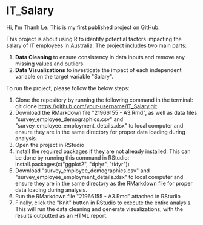 # IT_Salary

Hi, I'm Thanh Le. This is my first published project on GitHub.

This project is about using R to identify potential factors impacting the salary of IT employees in Australia. The project includes two main parts:

1. **Data Cleaning** to ensure consistency in data inputs and remove any missing values and outliers.
2. **Data Visualizations** to investigate the impact of each independent variable on the target variable "Salary".

To run the project, please follow the below steps:
1. Clone the repository by running the following command in the terminal: git clone https://github.com/your-username/IT_Salary.git
2. Download the RMarkdown file "21966155 - A3.Rmd", as well as data files "survey_employee_demographics.csv" and "survey_employee_employment_details.xlsx" to local computer and ensure they are in the same directory for proper data loading during analysis.
3. Open the project in RStudio
4. Install the required packages if they are not already installed. This can be done by running this command in RStudio: install.packages(c("ggplot2", "dplyr", "tidyr"))
5. Download "survey_employee_demographics.csv" and "survey_employee_employment_details.xlsx" to local computer and ensure they are in the same directory as the RMarkdown file for proper data loading during analysis.
6. Run the RMarkdown file "21966155 - A3.Rmd" attached in RStudio
7. Finally, click the "Knit" button in RStudio to execute the entire analysis. This will run the data cleaning and generate visualizations, with the results outputted as an HTML report.




